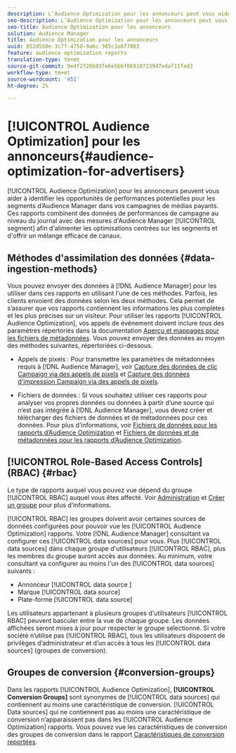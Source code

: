 ```yaml
---
description: L’Audience Optimization pour les annonceurs peut vous aider à identifier les opportunités de performances potentielles pour les segments d’Audience Manager dans vos campagnes publicitaires payantes. Ces rapports combinent des données de performances de campagne au niveau du journal avec des mesures de segments d’Audience Manager afin d’alimenter les optimisations centrées sur les segments et d’offrir un canal efficace.
seo-description: L’Audience Optimization pour les annonceurs peut vous aider à identifier les opportunités de performances potentielles pour les segments d’Audience Manager dans vos campagnes publicitaires payantes. Ces rapports combinent des données de performances de campagne au niveau du journal avec des mesures de segments d’Audience Manager afin d’alimenter les optimisations centrées sur les segments et d’offrir un canal efficace.
seo-title: Audience Optimization pour les annonceurs
solution: Audience Manager
title: Audience Optimization pour les annonceurs
uuid: 852d550e-3c7f-4750-9abc-365c3a6f7883
feature: audience optimization reports
translation-type: tm+mt
source-git-commit: 9e4f2f26b83fe6e5b6f669107239d7edaf11fed3
workflow-type: tm+mt
source-wordcount: '451'
ht-degree: 2%

---
```



# [!UICONTROL Audience Optimization] pour les annonceurs{#audience-optimization-for-advertisers}

[!UICONTROL Audience Optimization] pour les annonceurs peuvent vous aider à identifier les opportunités de performances potentielles pour les segments d’Audience Manager dans vos campagnes de médias payants. Ces rapports combinent des données de performances de campagne au niveau du journal avec des mesures d&#39;Audience Manager [!UICONTROL segment] afin d&#39;alimenter les optimisations centrées sur les segments et d&#39;offrir un mélange efficace de canaux.

## Méthodes d&#39;assimilation des données {#data-ingestion-methods}

Vous pouvez envoyer des données à [!DNL Audience Manager] pour les utiliser dans ces rapports en utilisant l&#39;une de ces méthodes. Parfois, les clients envoient des données selon les deux méthodes. Cela permet de s’assurer que vos rapports contiennent les informations les plus complètes et les plus précises sur un visiteur. Pour utiliser les rapports [!UICONTROL Audience Optimization], vos appels de événement doivent inclure *tous* des paramètres répertoriés dans la documentation [Aperçu et mappages pour les fichiers de métadonnées](../../../reporting/audience-optimization-reports/metadata-files-intro/metadata-file-overview.md). Vous pouvez envoyer des données au moyen des méthodes suivantes, répertoriées ci-dessous.

* Appels de pixels : Pour transmettre les paramètres de métadonnées requis à [!DNL Audience Manager], voir [Capture des données de clic Campaign via des appels de pixels](../../../integration/media-data-integration/click-data-pixels.md) et [Capture des données d&#39;impression Campaign via des appels de pixels](../../../integration/media-data-integration/impression-data-pixels.md).

* Fichiers de données : Si vous souhaitez utiliser ces rapports pour analyser vos propres données ou données à partir d’une source qui n’est pas intégrée à [!DNL Audience Manager], vous devez créer et télécharger des fichiers de données et de métadonnées pour ces données. Pour plus d’informations, voir [Fichiers de données pour les rapports d’Audience Optimization](../../../reporting/audience-optimization-reports/metadata-files-intro/datafiles-intro.md) et [Fichiers de données et de métadonnées pour les rapports d’Audience Optimization](../../../reporting/audience-optimization-reports/metadata-files-intro/metadata-files-intro.md).

## [!UICONTROL Role-Based Access Controls] (RBAC)  {#rbac}

Le type de rapports auquel vous pouvez vue dépend du groupe [!UICONTROL RBAC] auquel vous êtes affecté. Voir [Administration](../../../features/administration/administration-overview.md) et [Créer un groupe](../../../features/administration/administration-overview.md#create-group) pour plus d’informations.

[!UICONTROL RBAC] les groupes doivent avoir certaines sources de données configurées pour pouvoir vue les  [!UICONTROL Audience Optimization] rapports. Votre [!DNL Audience Manager] consultant va configurer ces [!UICONTROL data sources] pour vous. Plus [!UICONTROL data sources] dans chaque groupe d&#39;utilisateurs [!UICONTROL RBAC], plus les membres du groupe auront accès aux données. Au minimum, votre consultant va configurer au moins l&#39;un des [!UICONTROL data sources] suivants :

* Annonceur [!UICONTROL data source ]
* Marque [!UICONTROL data source]
* Plate-forme [!UICONTROL data source]

Les utilisateurs appartenant à plusieurs groupes d&#39;utilisateurs [!UICONTROL RBAC] peuvent basculer entre la vue de chaque groupe. Les données affichées seront mises à jour pour respecter le groupe sélectionné. Si votre société n’utilise pas [!UICONTROL RBAC], tous les utilisateurs disposent de privilèges d’administrateur et d’un accès à tous les [!UICONTROL data sources] (groupes de conversion).

## Groupes de conversion {#conversion-groups}

Dans les rapports [!UICONTROL Audience Optimization], **[!UICONTROL Conversion Groups]** sont synonymes de [!UICONTROL data sources] qui contiennent au moins une caractéristique de conversion. [!UICONTROL Data sources] qui ne contiennent pas au moins une caractéristique de conversion n’apparaissent pas dans les  [!UICONTROL Audience Optimization] rapports. Vous pouvez vue les caractéristiques de conversion des groupes de conversion dans le rapport [Caractéristiques de conversion reportées](../../../reporting/audience-optimization-reports/aor-advertisers/reported-conversion-traits.md).

